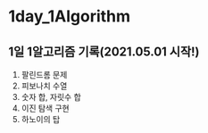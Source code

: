 # 1day_1Algorithm

## 1일 1알고리즘 기록(2021.05.01 시작!)

1. 팔린드롬 문제
2. 피보나치 수열
3. 숫자 합, 자릿수 합
4. 이진 탐색 구현
5. 하노이의 탑
